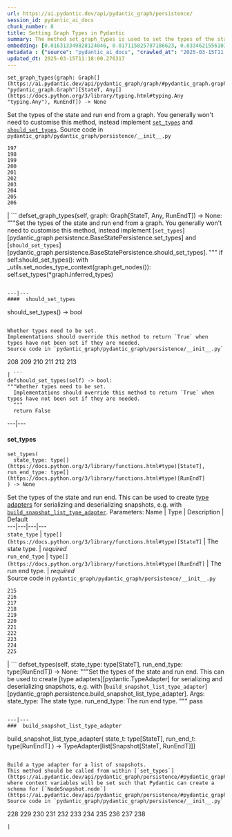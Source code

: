 ```yaml
---
url: https://ai.pydantic.dev/api/pydantic_graph/persistence/
session_id: pydantic_ai_docs
chunk_number: 8
title: Setting Graph Types in Pydantic
summary: The method set_graph_types is used to set the types of the state and run end from a graph. Customization of this method is generally unnecessary; instead, users should implement set_types and should_set_types as needed.
embedding: [0.016313349828124046, 0.017115825787186623, 0.03346215561032295, -0.06696828454732895, -0.011586436070501804, -0.008546920493245125, 0.0003545185609254986, -0.03750751540064812, -0.009629713371396065, -0.002760572824627161, 0.0209303367882967, -0.01342223770916462, 0.041816700249910355, -0.005078684538602829, 0.004589504096657038, -0.0100529370829463, -0.01792929507791996, 0.033000458031892776, 0.03955217823386192, 0.056327227503061295, 0.013653087429702282, 0.007766429800540209, 0.020457645878195763, -0.005139145068824291, -0.014015850611031055, 0.009541771374642849, 0.012476854957640171, 0.05496411770582199, 0.011278636753559113, -0.02400832623243332, 0.010619067586958408, 0.004364151041954756, -0.02794375829398632, -0.012685718946158886, 0.018412979319691658, 0.012213027104735374, -0.009783613495528698, 0.014829318970441818, -0.006353852339088917, 0.02486576698720455, 0.022205503657460213, -0.05478823184967041, -0.014169749803841114, 0.029966438189148903, -0.030406150966882706, 0.027460074052214622, -0.006645162124186754, 0.05821799486875534, 0.013872943818569183, 0.018456950783729553, -0.017390647903084755, -0.04027770459651947, -0.010992824099957943, -0.002937832148745656, -0.029790552332997322, -0.004254222847521305, -0.03317634388804436, 0.009657195769250393, 0.006771579384803772, 0.004350409843027592, 0.04142095893621445, -0.03693588823080063, 0.010080419480800629, 0.05514000356197357, -0.04573014751076698, 0.007683984003961086, -0.03429761156439781, 0.015455910004675388, -0.046081915497779846, -0.029306868091225624, 0.03898055478930473, 0.03950820863246918, -0.04977550730109215, -0.018577871844172478, -0.03352811187505722, 0.0013782252790406346, -0.00589765002951026, 0.08482062816619873, 0.02301897294819355, -0.016808027401566505, -0.005309533793479204, 0.027372131124138832, 0.002738587325438857, 0.04339966922998428, 0.004548280965536833, -0.02809765748679638, -0.02160089835524559, -0.033572085201740265, -0.015334988944232464, -0.04647766053676605, 0.02785581536591053, -0.026140935719013214, -0.02126012183725834, 0.023568613454699516, 0.046829428523778915, -0.001964967232197523, 0.055008091032505035, -0.03363804146647453, -0.0173356831073761, -0.008827237412333488, 0.04946770519018173, 0.0050841812044382095, -0.036408230662345886, 0.036825958639383316, 0.04568617418408394, 0.0006774327484890819, 0.013070467859506607, 0.04638971760869026, 0.004806612152606249, -0.012125084176659584, -0.08499651402235031, -0.03508909419178963, 0.03612241894006729, 0.021117214113473892, -0.04230038449168205, -0.04388335347175598, -0.045004621148109436, 0.015499881468713284, 0.032318901270627975, -0.002819659188389778, -0.026316819712519646, 0.026910431683063507, -0.0224363524466753, 0.012817632406949997, 0.0313735194504261, 0.00709037110209465, -0.02486576698720455, -0.008898691274225712, -0.06775976717472076, -0.004144294653087854, 0.00491928867995739, -0.03154940530657768, 0.0010333254467695951, -0.01684100553393364, 0.009113050997257233, -0.01343323104083538, -0.057602398097515106, 0.021249128505587578, -0.051578328013420105, 0.005804210901260376, 0.000638614350464195, 0.029328852891921997, 0.0016612905310466886, 0.019292404875159264, 0.011443529278039932, 0.04212450236082077, -0.014994211494922638, 0.034737322479486465, -0.05549177527427673, 0.037903256714344025, 0.00554313138127327, 0.03618837520480156, -0.012322955764830112, -0.03796921297907829, 0.01919347047805786, -0.013653087429702282, -0.0036083944141864777, 0.020391687750816345, -0.0034187682904303074, -0.024206198751926422, -0.0009007244952954352, 0.04036564752459526, 0.01012988667935133, 0.010448679327964783, 0.005419461987912655, -0.02910899743437767, -0.03174727410078049, -0.009701167233288288, -0.023744499310851097, -0.0460379458963871, -0.008217135444283485, 0.00619445601478219, -0.024645911529660225, 0.04612588882446289, 0.023656556382775307, 0.015455910004675388, -0.06375838071107864, -0.01459847018122673, -8.601025911048055e-05, -0.00717281736433506, -0.012278984300792217, 0.00888220127671957, -0.09919924288988113, -0.01582966558635235, -0.052677612751722336, -0.022304439917206764, 0.020556580275297165, 0.009877052158117294, 0.00804125051945448, -0.018445957452058792, 0.0032016600016504526, 0.0006602564826607704, -0.005218842998147011, -0.0030999763403087854, 0.020281760022044182, -0.009569252841174603, 0.05452440679073334, 0.02653667703270912, 0.016786042600870132, 0.05298541113734245, 0.019951974973082542, 0.0007001054473221302, 0.02519555203616619, -0.006738600786775351, -0.004638971760869026, -0.035484835505485535, -0.032406844198703766, -0.020413674414157867, -0.03475930914282799, -0.028229571878910065, 0.008898691274225712, -0.02085338719189167, -0.03128557652235031, 0.04100323095917702, 0.02636079117655754, 0.060020819306373596, -0.07246469706296921, -0.03420966863632202, 0.02094133011996746, 0.04529043287038803, -0.037749357521533966, 0.03634227439761162, 0.03374796733260155, -0.005361749790608883, 0.012982524931430817, 0.014488541521131992, -0.025811150670051575, -0.030955791473388672, 0.005559620447456837, 0.05791019648313522, -0.053337179124355316, -0.020644523203372955, 0.011487500742077827, -0.0016324343159794807, -0.03128557652235031, -0.018742764368653297, -0.02359060011804104, -0.04889608174562454, 0.02842744253575802, -0.015104140155017376, -0.01146551501005888, 0.03201110288500786, -0.04586206004023552, -0.00771696213632822, 0.01702788472175598, 0.004710425157099962, 0.0064802695997059345, -0.042322371155023575, -0.010816938243806362, 0.03262669965624809, 0.004850583616644144, 0.018226101994514465, 0.004067344591021538, 0.014444570057094097, -0.0012346315197646618, -0.023634571582078934, 0.03308840095996857, 0.01960020512342453, -0.011740336194634438, 0.007980789989233017, 0.004894554615020752, 0.04454292356967926, -0.011696364730596542, 0.019292404875159264, -0.016895970329642296, -0.014620455913245678, 0.01480733323842287, 0.010877398774027824, 0.03212103247642517, -0.07607033848762512, 0.015269031748175621, 0.062263354659080505, 0.01827007345855236, -0.022535288706421852, -0.013686065562069416, 0.004748899955302477, -0.027833830565214157, 0.011163212358951569, -0.02644873410463333, -0.03143947571516037, -0.009981484152376652, -0.04271811246871948, 0.012993517331779003, 0.05887756496667862, -0.008250114507973194, 0.012289976701140404, -0.021040264517068863, 0.022557273507118225, 0.004792870953679085, -0.012487847357988358, 0.02684447541832924, 0.014576484449207783, 0.020534595474600792, -0.033000458031892776, 0.016027536243200302, -0.019116520881652832, -0.008167668245732784, -0.018797729164361954, 0.0191824771463871, 0.0014414340257644653, 0.01951226219534874, -0.004229488782584667, -0.052413783967494965, 0.024733852595090866, 0.007299235090613365, 0.019314391538500786, -0.010701513849198818, -0.03401179611682892, 0.009695670567452908, -0.0010505017125979066, -0.012828625738620758, -0.02710830420255661, -0.026162920519709587, -0.04317981004714966, -0.007623523473739624, -0.009102057665586472, 0.04568617418408394, -0.023568613454699516, -0.015093146823346615, -0.015170096419751644, -0.059932876378297806, -0.04946770519018173, 0.04183868691325188, 0.02433811128139496, -0.010805945843458176, -0.024228183552622795, -0.05263363942503929, 0.011130234226584435, 0.004619734361767769, -0.0011576818069443107, -0.007073882035911083, -0.037309642881155014, -0.02561328001320362, 0.017742417752742767, 0.060020819306373596, -0.008458977565169334, -0.010041944682598114, 0.02686646208167076, 0.0019951974973082542, 0.053996749222278595, -0.024799810722470284, -0.004556525498628616, -0.035836607217788696, -0.014059821143746376, -0.0005489541217684746, 0.0017025135457515717, -0.0013390633976086974, 0.03508909419178963, -0.04964359104633331, -0.002201312920078635, 0.03442952409386635, 0.020127860829234123, -0.006760586518794298, 0.045510292053222656, -0.0024321621749550104, 0.0072057959623634815, 0.01038821879774332, -0.030472107231616974, -0.018226101994514465, 0.013488194905221462, -0.04801665246486664, 0.019248435273766518, 0.0029405802488327026, -0.017412632703781128, -0.05364498123526573, -0.015807680785655975, -0.01458747684955597, -0.012037142179906368, -0.006381334271281958, -0.009574749507009983, 0.02994445152580738, 0.037331629544496536, 0.048324454575777054, 0.03174727410078049, 0.011344593949615955, -0.005023720674216747, -0.019237441942095757, -0.021985648199915886, 0.0383649542927742, 0.026338806375861168, 0.004311935044825077, 0.021062251180410385, 0.05162230134010315, -0.015972573310136795, 0.006788068450987339, 0.00709037110209465, 0.0016956430627033114, 0.016467250883579254, -0.00376229383982718, 0.0027166015934199095, -0.014752369374036789, 0.0015857148682698607, -0.0050704400055110455, 0.026954403147101402, 0.03860679641366005, 0.013949893414974213, 0.004856079816818237, 0.021457992494106293, 0.03471533581614494, 0.01593959517776966, -0.02660263329744339, 0.007359695620834827, 0.023150887340307236, 0.009003122337162495, 0.01935836300253868, -0.0032016600016504526, 0.035418879240751266, 0.028119642287492752, 0.004518050700426102, -0.023282799869775772, 0.04293796792626381, -0.022667203098535538, 0.010893888771533966, -0.03579263389110565, -0.02001793123781681, -0.026470718905329704, 0.015796687453985214, -0.008563409559428692, -0.008563409559428692, 0.01513711828738451, -0.03522100672125816, -0.05593148618936539, -0.0035534303169697523, -0.02717426046729088, -0.005804210901260376, 0.01179530005902052, 0.019984953105449677, -0.029416795819997787, 0.027591988444328308, -0.07382780313491821, 0.02018282376229763, 0.02403031289577484, 0.05848182365298271, -0.020204810425639153, 0.02627284824848175, 0.021139200776815414, 0.005474426317960024, -0.011971184983849525, 0.03761744126677513, -0.020138852298259735, -0.04704928398132324, -0.01567576639354229, 0.03983799368143082, 0.05412866547703743, -0.028383471071720123, -0.04403725266456604, -0.010311268270015717, -0.01892964169383049, 0.003597401548177004, -0.031571388244628906, -0.0066286725923419, 0.01037722546607256, -0.019490277394652367, -0.010399211198091507, -0.0018248087726533413, 0.010707010515034199, 0.06389029324054718, -0.03225294500589371, 0.06380234658718109, -0.04383938014507294, 0.03278059884905815, 0.00573275750502944, 0.0069474647752940655, 0.005037461407482624, -0.006436298135668039, 0.02367854304611683, 0.026668589562177658, -0.0004376517899800092, -0.019204463809728622, 0.0013706677127629519, 0.021370049566030502, 0.005202353931963444, 0.005320526659488678, 0.02968062460422516, 0.021139200776815414, -0.026162920519709587, 0.017368661239743233, 0.027130289003252983, 0.005820699967443943, 0.018698792904615402, -0.015972573310136795, -0.045422349125146866, 0.011399557814002037, 0.02776787243783474, 0.04263016954064369, 0.029724596068263054, 0.05601942911744118, -0.023304786533117294, -0.026338806375861168, 0.016489235684275627, -0.016148457303643227, 0.017709439620375633, 0.01047066505998373, -0.008678833954036236, 0.023128900676965714, 0.024623924866318703, -0.024733852595090866, -0.019644176587462425, 0.011575443670153618, -0.003976653795689344, -0.013037488795816898, -0.02842744253575802, -0.001003095181658864, 0.047664884477853775, -0.002407428342849016, -0.06397823244333267, 0.06494560092687607, 0.02785581536591053, 0.00012710451846942306, 0.04427909478545189, -0.05364498123526573, 0.003391286125406623, 0.013741029426455498, -0.023392729461193085, 0.007183810230344534, 0.02959268167614937, -0.03225294500589371, 0.03176926076412201, 0.01593959517776966, -0.010415700264275074, -0.05940521880984306, 0.0028114146552979946, -0.023634571582078934, -0.015565838664770126, -0.009074576199054718, -0.01691795513033867, 0.04139897599816322, -0.026668589562177658, -0.02069948799908161, -0.006414312869310379, 0.019831053912639618, -0.011861257255077362, 0.007651005405932665, 0.03834296762943268, -0.058657705783843994, -0.01726972684264183, 0.01776440255343914, 0.007848876528441906, -0.005468929652124643, 0.04194861650466919, -0.02776787243783474, -0.005485419183969498, -0.012564797885715961, 0.008876705542206764, -0.026338806375861168, 0.007771926466375589, 0.03917842358350754, -0.03141748905181885, 0.004226740915328264, 0.01958921179175377, 0.02669057622551918, 0.02293103002011776, 0.0039326827973127365, -0.05755842477083206, 0.015499881468713284, 0.017313698306679726, -0.024492010474205017, -0.003350062994286418, 0.021370049566030502, 0.05030316114425659, -0.00850294902920723, -0.02543739415705204, 0.0073926737532019615, 0.0014977722894400358, -0.008162171579897404, 0.07395971566438675, 0.02219451032578945, -0.006282398942857981, -0.05061095952987671, 0.02752603031694889, -0.036078449338674545, 0.0265146903693676, 0.0025022414047271013, -0.021117214113473892, -0.01909453421831131, -0.004938526079058647, -0.019962968304753304, -0.02427215501666069, -0.008453481830656528, -0.029746580868959427, -0.038233041763305664, -0.030801892280578613, 0.028977083042263985, 0.013620108366012573, -0.059009477496147156, 0.0069089895114302635, -0.032648686319589615, 0.038233041763305664, 0.010047441348433495, -0.018127165734767914, -0.001503268606029451, 0.017390647903084755, 0.043663494288921356, -0.01710483431816101, 0.05188612639904022, -0.003251127665862441, -0.0036111425142735243, 0.010871903039515018, -0.05703077092766762, -0.015444917604327202, 0.01575271598994732, 0.012366926297545433, 0.009288935922086239, 0.012300970032811165, 0.005515649449080229, -0.020875371992588043, 0.023832442238926888, -0.008579898625612259, -0.04212450236082077, 0.021578913554549217, 0.009789109230041504, 0.034561436623334885, 0.002000693930312991, -0.00896464753895998, -0.0030587532091885805, -0.030384164303541183, -0.025987034663558006, 0.026250863447785378, 0.0455542616546154, -0.04634574428200722, -0.01585165224969387, 0.001200278988108039, 0.010734491981565952, -0.0034187682904303074, 0.040079835802316666, -0.012685718946158886, -0.010102405212819576, 0.007953307591378689, -0.0071343425661325455, -0.0017354920273646712, -0.012696711346507072, -0.003006537212058902, 0.04212450236082077, 0.006469276733696461, -0.050742875784635544, 0.03401179611682892, 0.03636426106095314, -0.01584065891802311, 0.027042346075177193, 0.00538098718971014, 0.014994211494922638, 0.006188959814608097, -0.013763015158474445, -0.01960020512342453, 0.010107901878654957, 0.031153662130236626, -0.012048134580254555, 0.06617680191993713, 0.015543852932751179, -0.013697057962417603, -0.02534945122897625, 0.006342859473079443, 0.022469332441687584, 0.011102751828730106, 0.006024067290127277, -0.010954349301755428, -0.01902857795357704, -0.045510292053222656, -0.009019612334668636, -0.01343323104083538, -0.04328973963856697, 0.011047787964344025, -0.01146551501005888, -0.0033995306584984064, 0.01030577253550291, 0.019292404875159264, -0.00761253060773015, 0.007771926466375589, 0.023722514510154724, 0.018621843308210373, -0.02451399713754654, 0.03403378278017044, 0.062087468802928925, -0.011185198090970516, 0.017280718311667442, 0.005452440585941076, 0.022370396181941032, -0.02219451032578945, 0.02308492921292782, -0.003097228007391095, -0.00753008434548974, -0.012202034704387188, -0.05179818719625473, 0.048324454575777054, 0.020402681082487106, -0.01935836300253868, -0.028119642287492752, 0.015906615182757378, -0.03328626975417137, 0.001816564123146236, 0.0009646202670410275, 0.02627284824848175, -0.023480672389268875, -0.016808027401566505, -0.00742015615105629, 0.046741485595703125, -0.01676405593752861, 0.04546631872653961, -0.019490277394652367, -0.04709325730800629, -0.02134806290268898, -0.0026355294976383448, -0.026624619960784912, -0.0031274582725018263, 0.009646202437579632, -0.011333601549267769, 0.0019388592336326838, -0.006112010218203068, 0.03834296762943268, -0.008491956628859043, -0.004463086370378733, 0.023282799869775772, -0.02519555203616619, -0.0007646883022971451, 0.002355212578549981, 0.0017272473778575659, 0.02910899743437767, 0.02126012183725834, 0.03084586374461651, -0.010745485313236713, -0.030911820009350777, -0.008722805418074131, -0.014037836343050003, 0.008431496098637581, -0.0037513012066483498, 0.0018248087726533413, -0.004405374173074961, 0.02400832623243332, -0.010827931575477123, -0.02144699916243553, -0.024975694715976715, 0.02636079117655754, -0.016225408762693405, 0.03504512086510658, 0.019204463809728622, 0.009811094962060452, -0.06626474112272263, -0.0006685010739602149, -0.01726972684264183, 0.038079142570495605, 0.0072607602924108505, -0.005331519525498152, -0.004875317215919495, -0.019149499014019966, 0.017896316945552826, 0.008250114507973194, -0.017665468156337738, 0.050259191542863846, -0.033572085201740265, 0.02385442703962326, -0.0038145098369568586, 0.004806612152606249, -0.016313349828124046, -0.04331172630190849, 0.03616638854146004, 0.04353158175945282, 0.006496758665889502, -0.007161824498325586, -0.05342512205243111, 0.04164081811904907, 0.00010511887376196682, -0.018786735832691193, -0.046653542667627335, 0.0014854052569717169, -0.022304439917206764, -0.038255028426647186, -0.04537837579846382, 0.013774008490145206, -0.012520826421678066, -0.0020322983618825674, -0.035902563482522964, -0.010118894279003143, -0.004193762317299843, 0.03704581782221794, 0.037727370858192444, -0.009800102561712265, 0.011124737560749054, -0.05681091174483299, 0.019644176587462425, 0.006216441746801138, -0.022249475121498108, 0.03135153278708458, 0.00733770988881588, 0.01710483431816101, 0.02719624526798725, 0.027460074052214622, -0.004078337457031012, -0.032824572175741196, -0.01582966558635235, -0.006249420344829559, -0.014026843011379242, 0.0011652393732219934, 0.038650769740343094, 0.024975694715976715, -0.013169403187930584, -0.03409973904490471, -0.0024156731087714434, -0.10544316470623016, 0.021117214113473892, 0.03359406813979149, -0.021809762343764305, 0.030472107231616974, -0.010739988647401333, -0.01076197437942028, -0.006265909411013126, 0.04537837579846382, -0.05505206063389778, 0.00016489234985783696, -0.015027189627289772, -0.0023455938789993525, -0.0227771308273077, 0.03209904581308365, -0.03645220398902893, -0.008986633270978928, -0.019237441942095757, 0.017390647903084755, -0.019413325935602188, -0.034561436623334885, 0.0039903949946165085, -0.030735936015844345, 0.004611489363014698, 0.015356974676251411, 0.0007440767367370427, -0.0018577872542664409, -0.010399211198091507, 0.0020680250599980354, 0.019699139520525932, -0.003792524104937911, -0.03036217950284481, -0.0343855544924736, 0.011740336194634438, -0.02576717920601368, 0.04643368721008301, 0.028669284656643867, 0.028383471071720123, 0.024470025673508644, 0.012487847357988358, -0.0011418795911595225, -0.017148805782198906, 0.002907601883634925, 0.007975293323397636, 0.049819476902484894, 0.011064277030527592, 0.002355212578549981, 0.01530201081186533, -0.029130982235074043, 0.028713256120681763, 0.03027423657476902, -0.012707704678177834, 0.014928254298865795, -0.01942431926727295, 0.07066187262535095, 0.00554587971419096, -0.010206837207078934, -0.03429761156439781, -0.014609462581574917, 0.034561436623334885, -0.029988422989845276, 0.019160492345690727, 0.0027399612590670586, -0.02042466588318348, 0.009316418319940567, -0.021304093301296234, -0.00546343345195055, -0.02301897294819355, 0.0037183226086199284, -0.049071963876485825, -0.013411245308816433, -0.003616638947278261, -0.00014196200936567038, 0.010030951350927353, 0.007002428639680147, 0.01566477306187153, 0.00934389978647232, -0.0007475120364688337, 0.0043614027090370655, -0.0016118227504193783, 0.052765555679798126, 0.01976509764790535, 0.03396782651543617, 0.024909738451242447, -0.008893194608390331, -0.010789456777274609, 0.007469623815268278, 0.022645216435194016, 0.000189454440260306, 0.010668535716831684, -0.022205503657460213, 0.02785581536591053, 0.012509833090007305, -0.012971531599760056, -0.024887753650546074, -0.017962273210287094, 0.029240911826491356, -0.03313237056136131, 0.005919635761529207, -0.0008512567728757858, -0.007040903437882662, -0.00015561716281808913, 0.010333254002034664, -0.011443529278039932, -0.04595000296831131, 0.015104140155017376, 0.045906033366918564, -0.022227490320801735, -0.01176232099533081, 0.05689885467290878, 0.023216843605041504, -0.04889608174562454, -0.018643829971551895, 0.003745804773643613, -0.018599858507514, 0.006392327137291431, 0.03201110288500786, -0.034561436623334885, 0.002517356537282467, -0.02600902132689953, -0.013279330916702747, 0.029746580868959427, 0.00912404339760542, 0.020710479468107224, -0.030318208038806915, 0.008222632110118866, 0.006623176392167807, -0.02585512213408947, -0.012300970032811165, -0.016555191949009895, 0.04476277902722359, 0.03359406813979149, -0.03493519499897957, 0.031043734401464462, 0.0040453593246638775, 0.001538995304144919, 0.023062944412231445, -0.03647419065237045, -0.005221591331064701, -0.012685718946158886, -0.01442258432507515, -0.04295995458960533, 0.0044328561052680016, -0.056239284574985504, -0.00494402227923274, -0.003674351377412677, 0.017324689775705338, -0.07057392597198486, -0.01171835046261549, -0.0109268669039011, -0.011938206851482391, 0.01902857795357704, -0.015895623713731766, 0.05813005194067955, -0.0288451686501503, 0.03744155913591385, -0.015269031748175621, 0.027877800166606903, -0.039991892874240875, -0.0402117483317852, -0.014928254298865795, 0.01676405593752861, -0.031483449041843414, 0.028537370264530182, 0.02194167673587799, 0.016632141545414925, -0.004218495916575193, 0.019402334466576576, -0.01876475103199482, 0.012465862557291985, -0.04104720428586006, 0.014356628060340881, 0.026954403147101402, 0.02486576698720455, 0.016060516238212585, 0.06503354758024216, 0.044411007314920425, -0.01076197437942028, -0.01961119845509529, -0.001422196626663208, -0.008321567438542843, 0.01776440255343914, 0.0232608150690794, 0.016808027401566505, 0.07272852212190628, -0.005760239437222481, 0.022205503657460213, 0.027218231931328773, -0.008079725317656994, 0.02717426046729088, 0.0027207238599658012, 0.02935083955526352, -0.021227141842246056, 0.04353158175945282, -0.0325387567281723, -0.004009632393717766, 0.0241842120885849, 0.006062542088329792, 0.0013466209638863802, -0.0125538045540452, 0.022535288706421852, 0.013554152101278305, -0.004207503516227007, -0.02085338719189167, -0.015016197226941586, 0.009997973218560219, 0.00018979796732310206, 0.01176232099533081, -0.022491317242383957, 0.018709786236286163, -0.0004421176272444427, -0.01677504926919937, 0.020985299721360207, 0.012213027104735374, -0.06353852152824402, 0.026800503954291344, 0.025547321885824203, -0.03737559914588928, 0.022293446585536003, 0.01063006091862917, -0.022392382845282555, -0.00018601918418426067, -0.002525601303204894, 0.01092137023806572, -0.03401179611682892, 0.02686646208167076, 0.015378960408270359, 0.038233041763305664, 0.01037722546607256, -0.010503643192350864, -0.012817632406949997, 0.015488889068365097, -0.037661414593458176, -0.022084582597017288, 0.030669977888464928, 0.009932016022503376, 0.02761397324502468, -0.017368661239743233, -0.015488889068365097, 0.02352464199066162, 0.010047441348433495, 0.012476854957640171, -0.010476160794496536, -0.0309338066726923, 0.015071161091327667, -0.01117420569062233, -0.012520826421678066, 0.03278059884905815, 0.030054379254579544, 0.0042899493128061295, 0.017951281741261482, -0.00937687885016203, 0.018544893711805344, -0.033989809453487396, 0.010701513849198818, -0.015730731189250946, -0.00031192137976177037, 0.003924438264220953, -0.005386483855545521, 0.03605646267533302, 0.0027166015934199095, 0.03478129580616951, 0.003979402128607035, -0.006128499284386635, -0.009986980818212032, 0.009272446855902672, -0.016401292756199837, 0.008283092640340328, 0.018325036391615868, 0.02851538546383381, -0.026074977591633797, 0.025415409356355667, -0.008272100239992142, 0.006161477882415056, -0.026580648496747017, 0.007453134283423424, -0.030626006424427032, -0.02226046845316887, -0.011564450338482857, 0.0012538689188659191, -0.023040957748889923, -0.016071507707238197, 0.0218537338078022, 0.0034462502226233482, -0.00535625359043479, -0.01371904369443655, -0.02669057622551918, -0.011410551145672798, -0.011894235387444496, -0.009486806578934193, 0.03172529116272926, -0.01768745295703411, 0.019083542749285698, -0.04638971760869026, 0.0007248393376357853, 0.039310336112976074, 0.021150192245841026, 0.041245073080062866, -0.024953709915280342, -0.045906033366918564, -0.005260066129267216, -0.020226795226335526, -0.025217536836862564, 0.046917371451854706, 0.040563520044088364, -0.004160783719271421, 0.01179530005902052, -0.018401987850666046, 0.010025455616414547, -0.008354546502232552, 0.02101827971637249, -0.040673449635505676, -0.002187571953982115, 0.022667203098535538, 0.057250626385211945, 0.06292292475700378, 0.013356280513107777, -0.010250807739794254, -0.055667661130428314, 0.01851191557943821, -0.01176232099533081, 0.0232608150690794, 0.022139547392725945, 0.0009075950365513563, -0.01884170062839985, 0.021139200776815414, 0.011432536877691746, -0.017214762046933174, 0.03313237056136131, -0.021238135173916817, 0.0010058433981612325, 0.019995946437120438, 0.0008622496388852596, 0.03546284884214401, 0.013235359452664852, 0.020391687750816345, -0.019732119515538216, -0.023634571582078934, -0.006320873741060495, -0.017863338813185692, -0.0224363524466753, -0.026294834911823273, -0.0502152182161808, 0.007299235090613365, 0.028977083042263985, -0.01701689139008522, -0.04120110347867012, 0.01216905564069748, -0.007486112881451845, 0.01652221381664276, 0.06450589001178741, 0.016126472502946854, -0.027635958045721054, 0.012454869225621223, 0.015554845333099365, -0.0033940342254936695, 0.01633533649146557, 0.016324343159794807, 0.008387524634599686, -0.04113514721393585, -0.04161883145570755, 0.030626006424427032, 0.0009982858318835497, -0.008629366755485535, 0.013938900083303452, -0.029065025970339775, 0.014917261898517609, -0.012740682810544968, -0.0021023775916546583, 0.007700473070144653, 0.027591988444328308, 0.047576941549777985, 0.0037128261756151915, -0.018314044922590256, 0.044169165194034576, -0.0029955445788800716, 0.0316593311727047, 0.009684678167104721, 0.04027770459651947, 0.02142501436173916, 0.009102057665586472, -0.036144405603408813, -0.016038529574871063, 0.013741029426455498, -0.04339966922998428, 0.04559823125600815, -0.02427215501666069, -0.047576941549777985, 0.0026149179320782423, 0.024557968601584435, 0.03069196455180645, 0.015345982275903225, -0.002731716725975275, -0.0011961566051468253, -0.0028059182222932577, 0.028207585215568542, 0.02552533708512783, 0.0346713662147522, 0.004185517784208059, 0.017214762046933174, 0.002529723569750786, -0.0055541242472827435, 0.020556580275297165, -0.004537288099527359, 0.00021796708460897207, -0.04113514721393585, -0.010360736399888992, 0.024953709915280342, 0.0037842795718461275, 0.024535981938242912, -0.023304786533117294, -0.007359695620834827, 0.011685371398925781, -0.012333948165178299, -0.0021202408242970705, 0.01667611300945282, 0.04005784913897514, -0.010970838367938995, 0.009563757106661797, 0.019292404875159264, -0.00448232376947999, 0.014026843011379242, -0.02436009794473648, -0.0028471413534134626, 0.01288358960300684, 0.013356280513107777, -0.011949199251830578, -0.018918650224804878, 0.0182590801268816, 0.014950240030884743, 0.024470025673508644, 0.004072841256856918, -0.06573708355426788, 0.019699139520525932, -0.06635268777608871, -0.01582966558635235, 0.03513306379318237, -0.02477782405912876, -0.009360389783978462, 0.01576370932161808, 0.03902452439069748, 0.015236053615808487, 0.004218495916575193, 0.026118949055671692, 0.03135153278708458, 0.02735014632344246, 0.004042610991746187, -0.020633529871702194, -0.01800624467432499, 0.007442141883075237, 0.006150485016405582, 2.310210584255401e-05, 0.005320526659488678, 0.04443299397826195, 0.01635732129216194, 0.026558661833405495, 0.01968814805150032, -0.01521406788378954, 0.005309533793479204, 0.02484378218650818, -0.023568613454699516, 0.01652221381664276, -0.017654474824666977, -0.030538063496351242, 0.010586089454591274, 0.03451746702194214, -0.020149845629930496, -0.0017368661938235164, -0.021710826084017754, 0.008722805418074131, 0.014862298034131527, -0.00014033025945536792, 0.02135905623435974, -0.020787429064512253, 0.02917495369911194, -0.026954403147101402, 0.00016291708743665367, -0.023502657189965248, -0.02484378218650818, 0.006540730129927397, -0.0054991599172353745, 0.012081113643944263, -0.0040453593246638775, 0.0029048537835478783, 0.028229571878910065, -0.009877052158117294, 0.016906963661313057, 0.005246324930340052, -0.03319832682609558, 0.009310921654105186, -0.03660610318183899, 0.02818560041487217, 0.011201687157154083, -0.006952960975468159, 0.0004204754950478673, -0.009272446855902672, -0.00027275944012217224, 0.023128900676965714, 0.0038557329680770636, 0.007738947868347168, -0.0006272780010476708, -0.010531125590205193, 0.018907656893134117, -0.002316737547516823, 0.021139200776815414, -0.07395971566438675, 0.02917495369911194, 0.0028279039543122053, -0.012465862557291985, -0.02943878248333931, -0.012542812153697014, 0.0032401347998529673, 0.006826543714851141, -0.019787082448601723, -0.014400599524378777, 0.023304786533117294, 0.005595347378402948, -0.0031769261695444584, 0.026316819712519646, 0.005433203186839819, 0.025833135470747948, 0.010833428241312504, 0.0224363524466753, 0.008266603574156761, 0.019116520881652832, -0.004496064968407154, 0.011141226626932621, -0.02286507375538349, 0.008959151804447174, 0.005097921937704086, 0.00011035764327971265, -0.026822490617632866, 0.010393714532256126, -0.022667203098535538, -0.019160492345690727, 0.014631448313593864, -0.01304848212748766, -0.023832442238926888, 0.0015115132555365562, -0.03827701136469841, 0.0028636306524276733, -0.01818213053047657, -0.00554313138127327, -0.014059821143746376, -0.00322089740075171, 0.009640706703066826, 0.018314044922590256, -0.005875664297491312, 0.01264174748212099, 0.012861603870987892, 0.015653781592845917, -0.041486915200948715, 0.017951281741261482, 0.021161185577511787, -0.0011576818069443107, 0.021798769012093544, -0.0061669740825891495, 0.000917213736101985, -0.013554152101278305, -0.0132573451846838, 0.015104140155017376, 0.015642788261175156, 0.012158063240349293, -0.01833602972328663, 0.031901173293590546, -0.00527380732819438, 0.014202727936208248, 0.014565491117537022, 0.03517703711986542, -0.0227771308273077, -0.021908698603510857, -0.00904159713536501, 0.017445610836148262, 0.009794605895876884, 0.011916221119463444, -0.032890528440475464, 0.011520478874444962, 0.0007564437109977007, -0.012235012836754322, 0.035836607217788696, -0.009558260440826416, -0.004946770612150431, -0.010514635592699051, -0.007782919332385063, -0.00546618178486824, -0.032472800463438034, -0.022821102291345596, -0.024206198751926422, 0.038233041763305664, -0.01067403145134449, -0.01521406788378954, 0.03704581782221794, 0.015159104019403458, 0.005095173604786396, -0.03236287459731102, 0.004496064968407154, 0.01851191557943821, -0.007865365594625473, -0.005548627581447363, 0.044916678220033646, -0.0016351825324818492, 0.02561328001320362, 0.0035671712830662727, -0.012531818822026253, -0.02411825582385063, 0.010448679327964783, 0.04071741923689842, -0.009618720971047878, -0.005947117693722248, 0.03379194065928459, 0.007211292162537575, -0.019951974973082542, -0.0014909016899764538, 0.017214762046933174, 0.03893658146262169, -0.011806292459368706, -0.029790552332997322, 0.004012380726635456, -0.022414367645978928, -0.03761744126677513, -0.00573275750502944, 0.006029563955962658, -0.011608421802520752, 0.020985299721360207, 0.011971184983849525, 0.030208280310034752, -0.011113745160400867, -0.0074476380832493305, 0.025811150670051575, -0.03018629364669323, -0.0026410259306430817, -0.01154246460646391, -0.015719737857580185, 0.0033885380253195763, 0.014785347506403923, 0.012026148848235607, -0.015269031748175621, 0.039068493992090225, -0.005413965787738562, 0.01976509764790535, 0.04586206004023552, -0.009805599227547646, 0.025217536836862564, -0.037991199642419815, 0.0004228801990393549, -0.00912404339760542, -0.004207503516227007, -0.021117214113473892, -0.020578566938638687, -0.00410581985488534, 0.01591760851442814, -0.013235359452664852, 0.012366926297545433, -0.0014785347739234567, -0.012674725614488125, 0.0003069402591791004, 0.028229571878910065, -0.009728648699820042, -0.004408122505992651, -0.009338404051959515, 0.009420850314199924, -0.0025420906022191048, -0.008376531302928925, -0.02917495369911194, -0.001076609711162746, 0.0003461021988186985, -0.03979402035474777, -0.020248781889677048, -0.0049165403470396996, 0.029065025970339775, 0.030054379254579544, -0.01467541977763176, 0.01364209409803152, -0.009646202437579632, 0.04361952468752861, -0.00028443930204957724, -0.030164308845996857, 0.007557566277682781, 0.06666048616170883, 0.011047787964344025, 0.0007557566277682781, 0.003787027671933174, 0.0034654876217246056, 0.00013835499703418463, 0.019314391538500786, -0.01093236356973648, -0.013477201573550701, 0.031175648793578148, 0.00654622633010149, 0.010542117990553379, -0.03508909419178963, 0.04546631872653961, 0.002212305786088109, 0.0038200062699615955, 0.01609349437057972, 0.01928141340613365, -0.008915180340409279, 0.02567923627793789, 0.0022150538861751556, 0.019292404875159264, -0.012465862557291985, -0.03271464258432388, 0.05628325790166855, -0.02935083955526352, 0.029724596068263054, 0.03401179611682892, -0.02268918789923191, -0.008255610242486, 0.0015128874219954014, 0.03387988358736038, -0.010245312005281448, -0.0139608858153224, 0.010344247333705425, -0.0132573451846838, -0.011053284630179405, -0.00020577192481141537, 0.04295995458960533, -0.0009391993517056108, 0.009915526956319809, -0.008145682513713837, 0.006018571089953184, 0.010624564252793789, 0.0013555525802075863, -0.029065025970339775, 0.019622189924120903, -0.046741485595703125, -0.0009632461587898433, 0.0024733853060752153, -0.0200069397687912, 0.010058433748781681, 0.008244617842137814, -0.0055129011161625385, -0.012520826421678066, 0.005359001457691193, -0.0304501224309206, -0.009734145365655422, -0.01083892397582531, -0.02119416370987892, -0.016665121540427208]
metadata : {"source": "pydantic_ai_docs", "crawled_at": "2025-03-15T11:18:00.274809", "url_path": "/api/pydantic_graph/persistence/", "chunk_size": 4518}
updated_dt: 2025-03-15T11:18:00.276317
---
```

```
set_graph_types(graph: Graph[](https://ai.pydantic.dev/api/pydantic_graph/graph/#pydantic_graph.graph.Graph "pydantic_graph.Graph")[StateT, Any[](https://docs.python.org/3/library/typing.html#typing.Any "typing.Any"), RunEndT]) -> None

```

Set the types of the state and run end from a graph.
You generally won't need to customise this method, instead implement [`set_types`](https://ai.pydantic.dev/api/pydantic_graph/persistence/#pydantic_graph.persistence.BaseStatePersistence.set_types) and [`should_set_types`](https://ai.pydantic.dev/api/pydantic_graph/persistence/#pydantic_graph.persistence.BaseStatePersistence.should_set_types).
Source code in `pydantic_graph/pydantic_graph/persistence/__init__.py`
```
197
198
199
200
201
202
203
204
205
206
```
| ```
defset_graph_types(self, graph: Graph[StateT, Any, RunEndT]) -> None:
"""Set the types of the state and run end from a graph.
  You generally won't need to customise this method, instead implement
  [`set_types`][pydantic_graph.persistence.BaseStatePersistence.set_types] and
  [`should_set_types`][pydantic_graph.persistence.BaseStatePersistence.should_set_types].
  """
  if self.should_set_types():
    with _utils.set_nodes_type_context(graph.get_nodes()):
      self.set_types(*graph.inferred_types)

```
  
---|---  
####  should_set_types
```
should_set_types() -> bool[](https://docs.python.org/3/library/functions.html#bool)

```

Whether types need to be set.
Implementations should override this method to return `True` when types have not been set if they are needed.
Source code in `pydantic_graph/pydantic_graph/persistence/__init__.py`
```
208
209
210
211
212
213
```
| ```
defshould_set_types(self) -> bool:
"""Whether types need to be set.
  Implementations should override this method to return `True` when types have not been set if they are needed.
  """
  return False

```
  
---|---  
####  set_types
```
set_types(
  state_type: type[](https://docs.python.org/3/library/functions.html#type)[StateT], run_end_type: type[](https://docs.python.org/3/library/functions.html#type)[RunEndT]
) -> None

```

Set the types of the state and run end.
This can be used to create [type adapters](https://docs.pydantic.dev/latest/api/type_adapter/#pydantic.type_adapter.TypeAdapter) for serializing and deserializing snapshots, e.g. with [`build_snapshot_list_type_adapter`](https://ai.pydantic.dev/api/pydantic_graph/persistence/#pydantic_graph.persistence.build_snapshot_list_type_adapter).
Parameters:
Name | Type | Description | Default  
---|---|---|---  
`state_type` |  `type[](https://docs.python.org/3/library/functions.html#type)[StateT]` |  The state type. |  _required_  
`run_end_type` |  `type[](https://docs.python.org/3/library/functions.html#type)[RunEndT]` |  The run end type. |  _required_  
Source code in `pydantic_graph/pydantic_graph/persistence/__init__.py`
```
215
216
217
218
219
220
221
222
223
224
225
```
| ```
defset_types(self, state_type: type[StateT], run_end_type: type[RunEndT]) -> None:
"""Set the types of the state and run end.
  This can be used to create [type adapters][pydantic.TypeAdapter] for serializing and deserializing snapshots,
  e.g. with [`build_snapshot_list_type_adapter`][pydantic_graph.persistence.build_snapshot_list_type_adapter].
  Args:
    state_type: The state type.
    run_end_type: The run end type.
  """
  pass

```
  
---|---  
###  build_snapshot_list_type_adapter
```
build_snapshot_list_type_adapter(
  state_t: type[](https://docs.python.org/3/library/functions.html#type)[StateT], run_end_t: type[](https://docs.python.org/3/library/functions.html#type)[RunEndT]
) -> TypeAdapter[](https://docs.pydantic.dev/latest/api/type_adapter/#pydantic.type_adapter.TypeAdapter "pydantic.TypeAdapter")[list[](https://docs.python.org/3/library/stdtypes.html#list)[Snapshot[](https://ai.pydantic.dev/api/pydantic_graph/persistence/#pydantic_graph.persistence.Snapshot "pydantic_graph.persistence.Snapshot")[StateT, RunEndT]]]

```

Build a type adapter for a list of snapshots.
This method should be called from within [`set_types`](https://ai.pydantic.dev/api/pydantic_graph/persistence/#pydantic_graph.persistence.BaseStatePersistence.set_types) where context variables will be set such that Pydantic can create a schema for [`NodeSnapshot.node`](https://ai.pydantic.dev/api/pydantic_graph/persistence/#pydantic_graph.persistence.NodeSnapshot.node).
Source code in `pydantic_graph/pydantic_graph/persistence/__init__.py`
```
228
229
230
231
232
233
234
235
236
237
238
```
|